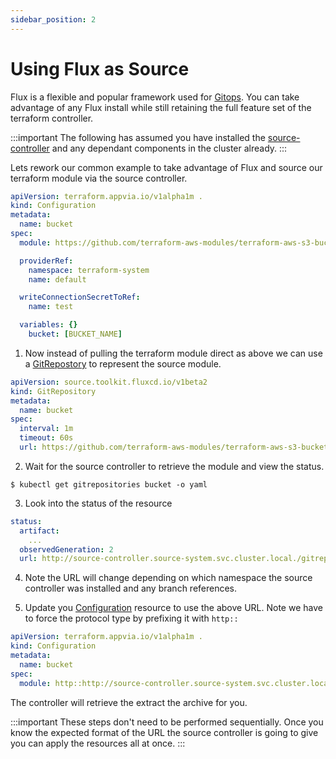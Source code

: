 ```yaml
---
sidebar_position: 2
---
```


# Using Flux as Source

Flux is a flexible and popular framework used for [Gitops](https://en.wikipedia.org/wiki/DevOps#GitOps). You can take advantage of any Flux install while still retaining the full feature set of the terraform controller.

:::important
The following has assumed you have installed the [source-controller](https://github.com/fluxcd/source-controller) and any dependant components in the cluster already.
:::

Lets rework our common example to take advantage of Flux and source our terraform module via the source controller.

```yaml
apiVersion: terraform.appvia.io/v1alpha1m .
kind: Configuration
metadata:
  name: bucket
spec:
  module: https://github.com/terraform-aws-modules/terraform-aws-s3-bucket.git?ref=v3.1.0

  providerRef:
    namespace: terraform-system
    name: default

  writeConnectionSecretToRef:
    name: test

  variables: {}
    bucket: [BUCKET_NAME]
```

1. Now instead of pulling the terraform module direct as above we can use a [GitRepostory](https://fluxcd.io/docs/components/source/gitrepositories/) to represent the source module.

```yaml
apiVersion: source.toolkit.fluxcd.io/v1beta2
kind: GitRepository
metadata:
  name: bucket
spec:
  interval: 1m
  timeout: 60s
  url: https://github.com/terraform-aws-modules/terraform-aws-s3-bucket.git
```

2. Wait for the source controller to retrieve the module and view the status.

```shell
$ kubectl get gitrepositories bucket -o yaml
```

3. Look into the status of the resource

```yaml
status:
  artifact:
    ...
  observedGeneration: 2
  url: http://source-controller.source-system.svc.cluster.local./gitrepository/apps/terraform-aws-s3-bucket.git/latest.tar.gz
```

4. Note the URL will change depending on which namespace the source controller was installed and any branch references.

5. Update you [Configuration](docs/terraform-controller/reference/configurations.terraform.appvia.io.md) resource to use the above URL. Note we have to force the protocol type by prefixing it with `http::`

```yaml
apiVersion: terraform.appvia.io/v1alpha1m .
kind: Configuration
metadata:
  name: bucket
spec:
  module: http::http://source-controller.source-system.svc.cluster.local/gitrepository/apps/terraform-aws-s3-bucket.git/latest.tar.gz
```

The controller will retrieve the extract the archive for you.

:::important
These steps don't need to be performed sequentially. Once you know the expected format of the URL the source controller is going to give you can apply the resources all at once.
:::
